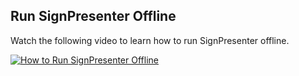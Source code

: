 ## Run SignPresenter Offline

Watch the following video to learn how to run SignPresenter offline.

[![How to Run SignPresenter Offline](https://img.youtube.com/vi/48DhHgHWaQ4/0.jpg)](https://www.youtube.com/watch?v=48DhHgHWaQ4)
